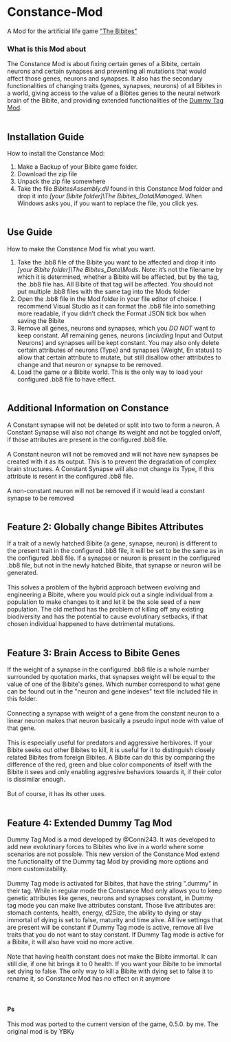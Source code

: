 # Constance-Mod
A Mod for the artificial life game ["The Bibites"](https://leocaussan.itch.io/the-bibites)

### What is this Mod about
The Constance Mod is about fixing certain genes of a Bibite, certain neurons and certain synapses and preventing all mutations that would affect those genes, neurons and synapses. It also has the secondary functionalities of changing traits (genes, synapses, neurons) of all Bibites in a world, giving access to the value of a Bibites genes to the neural network brain of the Bibite, and providing extended functionalities of the [Dummy Tag Mod](https://github.com/Conni243/DTMod). <br /><br />

## Installation Guide
How to install the Constance Mod: 
1)	Make a Backup of your Bibite game folder.
2)	Download the zip file
3)	Unpack the zip file somewhere
4) Take the file *BibitesAssembly.dll* found in this Constance Mod folder and drop it into *[your Bibite folder]\The Bibites_Data\Managed*. When Windows asks you, if you want to replace the file, you click yes. <br /><br />

## Use Guide
How to make the Constance Mod fix what you want. 
1)	Take the .bb8 file of the Bibite you want to be affected and drop it into *[your Bibite folder]\The Bibites_Data\Mods*. Note: it’s not the filename by which it is determined, whether a Bibite will be affected, but by the tag, the .bb8 file has. All Bibite of that tag will be affected. You should not put multiple .bb8 files with the same tag into the Mods folder
2)	Open the .bb8 file in the Mod folder in your file editor of choice. I recommend Visual Studio as it can format the .bb8 file into something more readable, if you didn’t check the Format JSON tick box when saving the Bibite
3)	Remove all genes, neurons and synapses, which you *DO NOT* want to keep constant. *All* remaining  genes, neurons (*including* Input and Output Neurons) and synapses will be kept constant. You may also only delete certain attributes  of neurons (Type) and synapses (Weight, En status) to allow that certain attribute to mutate, but still disallow  other attributes to change and that neuron or synapse to be removed. 
4)	Load the game or a Bibite world. This is the only way to load your configured .bb8 file to have effect.<br /><br />

## Additional Information on Constance
A Constant synapse will not be deleted or split into two to form a neuron. A Constant Synapse will also not change its weight and not be toggled on/off, if those attributes are present in the configured .bb8 file. <br /><br />
A Constant neuron will not be removed and will not have new synapses be created with it as its output. This is to prevent the degradation of complex brain structures. A Constant Synapse will also not change its Type, if this attribute is resent in the configured .bb8 file. <br /><br />
A non-constant neuron will not be removed if it would lead a constant synapse to be removed <br /><br />

## Feature 2: Globally change  Bibites Attributes
If a trait of a newly hatched  Bibite (a gene, synapse, neuron) is different to the present trait in the configured .bb8 file, it will be set to be the same as in the configured .bb8 file. If a synapse or neuron is present in the configured .bb8 file, but not in the newly hatched Bibite, that synapse or neuron will be generated. <br /><br />
This solves a problem of the  hybrid approach between evolving and engineering a Bibite, where you would pick out a single individual from a population to make changes to it and let it be the sole seed of a new population. The old method has the problem of killing off any existing biodiversity and has the potential to cause evolutinary setbacks, if that chosen individual happened to have detrimental mutations. <br /><br />
## Feature 3: Brain Access to Bibite Genes
If the weight of a synapse in the configured .bb8 file is a whole number surrounded  by quotation marks, that synapses weight will be equal to the value of one of the Bibite's genes. Which number correspond to what gene can be found out in the "neuron and gene indexes" text file included file in this folder. <br /><br />
Connecting a synapse with weight of a gene from the constant neuron to a linear neuron makes that neuron basically a pseudo input node with value of that gene. <br /><br />
This is especially useful for predators  and aggressive herbivores. If your Bibite seeks out other Bibites to kill, it is useful for it to distinguish closely related Bibites from foreign Bibites. A Bibite can do this by comparing the difference  of the red, green and blue color components of itself with the Bibite it sees and only enabling  aggresive behaviors  towards it, if their color is dissimilar  enough.<br /><br />
But of course, it has its other uses. <br /><br />

## Feature 4: Extended Dummy Tag Mod
Dummy Tag Mod is a mod developed by @Conni243. It was developed to add new evolutinary forces to Bibites who live in a world where some scenarios are not possible. This new version of the Constance Mod extend the functionality of the Dummy tag Mod by providing more options and more customizability. <br /><br />
Dummy Tag mode is activated for Bibites, that have the string ".dummy" in their tag. While in regular mode the Constance Mod only allows you to keep genetic attributes  like genes, neurons and synapses constant, in Dummy tag mode you can make live attributes  constant. Those live attributes are: stomach contents, health, energy, d2Size, the ability to dying or stay immortal of dying is set to false, maturity and time alive. All live settings that are present will be constant if Dummy Tag mode is active, remove all live traits that you do not want to stay constant. If Dummy Tag mode is active for a Bibite, it will also have void no more active. <br /><br />
Note that having health constant does not make the Bibite immortal. It can still die, if one hit brings it to 0 health. If you want your Bibite to be immortal set dying to false. The only way to kill a Bibite with dying set to false it to rename it, so Constance Mod has no effect on it anymore <br /><br /><br />

#### Ps
This mod was ported to the current version of the game, 0.5.0. by me. The original mod is by YBKy

